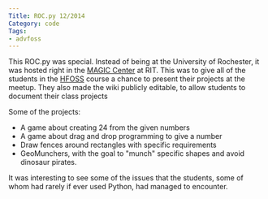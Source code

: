```yaml
---
Title: ROC.py 12/2014
Category: code
Tags:
- advfoss
---
```


This ROC.py was special. Instead of being at the University of Rochester, it was hosted right in the [MAGIC Center] at RIT. This was to give all of the students in the [HFOSS] course a chance to present their projects at the meetup. They also made the wiki publicly editable, to allow students to document their class projects

Some of the projects:

- A game about creating 24 from the given numbers
- A game about drag and drop programming to give a number
- Draw fences around rectangles with specific requirements
- GeoMunchers, with the goal to "munch" specific shapes and avoid dinosaur pirates.

It was interesting to see some of the issues that the students, some of whom had rarely if ever used Python, had managed to encounter.

[MAGIC Center]: http://magic.rit.edu
[HFOSS]: http://hfoss-fossrit.rhcloud.com
